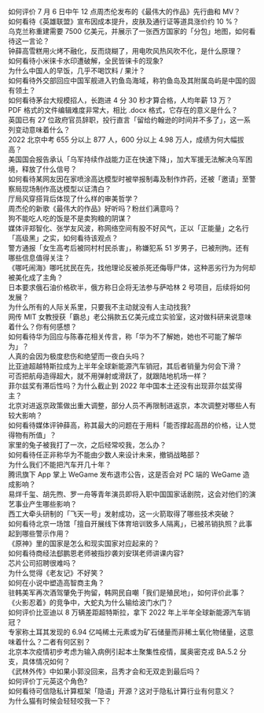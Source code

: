 如何评价 7 月 6 日中午 12 点周杰伦发布的《最伟大的作品》先行曲和 MV？  
如何看待《英雄联盟》宣布因成本提升，皮肤及通行证等道具涨价约 10 %？  
乌克兰称重建需要 7500 亿美元，并展示了一张西方国家的「分包」地图，如何看待这一言论？  
钟薛高雪糕用火烤不融化，反而烧糊了，用电吹风热风吹不化，是什么原理？  
如何看待小米徕卡水印遭破解，全民皆徕卡的现象?  
为什么中国人的早饭，几乎不喝饮料 / 果汁？  
如何看待外交部回应中国军舰进入钓鱼岛海域，称钓鱼岛及其附属岛屿是中国的固有领土？  
如何看待茅台大规模招人，长跑进 4 分 30 秒才算合格，人均年薪 13 万？  
PDF 格式的文件编辑难度非常大，相比 .docx 格式，它存在的意义是什么？  
英国已有 27 位政府官员辞职，投行直言「留给约翰逊的时间并不多了」，这一系列变动意味着什么？  
2022 北京中考 655 分以上 877 人，600 分以上 4.98 万人，成绩为何大幅拔高？  
美国国会报告承认「乌军持续作战能力正在快速下降」，加大军援无法解决乌军困境，释放了什么信号？  
如何看待某网友因在家喷涂高达模型时被举报制毒及制作炸药，还被「邀请」至警察局现场制作高达模型以证清白？  
厅局风穿搭背后体现了什么样的审美哲学？  
周杰伦的新歌《最伟大的作品》好听吗？粉丝们满意吗？  
狗不能吃人吃的饭是不是卖狗粮的阴谋？  
媒体评郑智化、张学友风波，称网络空间有股不好风气，正以「正能量」之名行「高级黑」之实，如何看待该观点？  
警方通报「女生高考后被同村村民杀害」，称嫌犯系 51 岁男子，已被刑拘。还有哪些信息值得关注？  
《哪吒闹海》哪吒扰民在先，找他理论反被杀死还侮辱尸体，这种恶劣行为为何却被美化成了主角？  
日本要求俄石油价格砍半，俄方称日企将无法参与萨哈林 2 号项目，后续将如何发展？  
为什么所有的人际关系里，只要我不主动就没有人主动找我?  
网传 MIT 女教授获「霸总」老公捐款五亿美元成立实验室，这对做科研来说意味着什么？你有何感想？  
如何看待华为回应与陈春花相关传言，称「华为不了解她，她也不可能了解华为」？  
人真的会因为极度悲伤和绝望而一夜白头吗？  
比亚迪超越特斯拉成为上半年全球新能源汽车销冠，其后者销量为何会下滑？  
可否把航母造得超大，就不用弹射或滑跃了，就跟陆地机场一样？  
菲尔兹奖有滞后性吗？为什么截止到 2022 年中国本土还没有出现菲尔兹奖得主？  
北京对进返京政策做出重大调整，部分人员不再限制进返京，本次调整对哪些人有较大影响？  
如何看待媒体评钟薛高，称其最大的问题在于用料「能否撑起高昂的价格，让人觉得物有所值」？  
家里的兔子被我打了一次，之后经常咬我，怎么办？  
如何看待任正非称华为不能由少数人来设计未来，撤销战略部？  
为什么我们不能把汽车开几十年？  
腾讯旗下 App 掌上 WeGame 发布退市公告，这是否会对 PC 端的 WeGame 造成影响？  
易烊千玺、胡先煦、罗一舟等青年演员即将入职中国国家话剧院，这会对他们的演艺事业产生哪些影响？  
西工大牵头研制的「飞天一号」发射成功，这一火箭取得了哪些技术突破？  
如何看待北京一场馆「擅自开展线下体育培训致多人隔离」，已被吊销执照？此事起到哪些警示作用？  
《原神》里的国家是怎么和现实国家对应起来的？  
如何看待商经法郄鹏恩老师被指抄袭刘安琪老师讲课内容?  
芯片公司招聘很难吗？  
为什么觉得《老友记》不好笑？  
如何在小说中塑造高智商主角？  
驻韩美军再次酒驾肇免于拘留，韩网民自嘲「我们是殖民地」，如何评价此事？  
《火影忍着》的竞争中，大蛇丸为什么输给波门水门？  
如何评价比亚迪以 8 万辆差距超特斯拉，拿下 2022 年上半年全球新能源汽车销冠？  
专家称土耳其发现的 6.94 亿吨稀土元素或为矿石储量而非稀土氧化物储量，这意味着什么？二者有何区别？  
北京本次疫情初步考虑为输入病例引起本土聚集性疫情，属奥密克戎 BA.5.2 分支，具体情况如何？  
《武林外传》中如果小郭没回来，吕秀才会和无双走到最后吗？  
如何评价丁元英这个角色?  
如何看待可信隐私计算框架「隐语」开源？这对于隐私计算行业有何意义？  
为什么猫有时候会轻轻咬我一下？  
